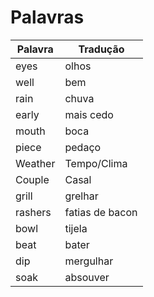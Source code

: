 # Palavras

|  Palavra |  Tradução |
|----------|--------------|
|   eyes   |     olhos    |
|   well   |     bem      |
|   rain   |     chuva    |
|   early  |   mais cedo  |
|   mouth  |    boca      |
|   piece  |    pedaço    |
|  Weather |  Tempo/Clima |
|  Couple  |    Casal     |
|  grill | grelhar |
|  rashers | fatias de bacon |
| bowl | tijela |
| beat | bater |
| dip | mergulhar |
| soak | absouver |

